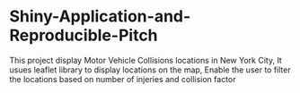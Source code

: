 # Shiny-Application-and-Reproducible-Pitch
This project display Motor Vehicle Collisions locations in New York City, It usues leaflet library to display locations on the map, Enable the user to filter the locations based on number of injeries and collision factor
